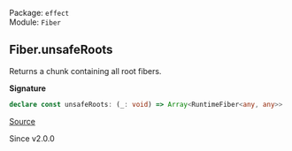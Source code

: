 Package: `effect`<br />
Module: `Fiber`<br />

## Fiber.unsafeRoots

Returns a chunk containing all root fibers.

**Signature**

```ts
declare const unsafeRoots: (_: void) => Array<RuntimeFiber<any, any>>
```

[Source](https://github.com/Effect-TS/effect/tree/main/packages/effect/src/Fiber.ts#L660)

Since v2.0.0
